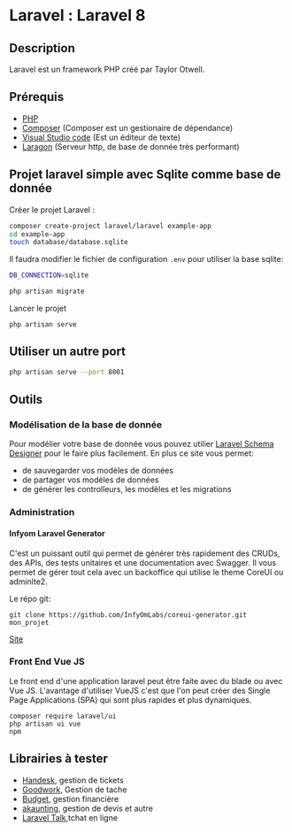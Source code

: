 # Laravel : Laravel 8

## Description

Laravel est un framework PHP créé par Taylor Otwell.

## Prérequis

* [PHP](https://www.php.net/downloads)
* [Composer](https://getcomposer.org/download/) (Composer est un gestionaire de dépendance)
* [Visual Studio code](https://code.visualstudio.com/download) (Est un éditeur de texte)
* [Laragon](https://laragon.org/download/) (Serveur http, de base de donnée très performant)

## Projet laravel simple avec Sqlite comme base de donnée

Créer le projet Laravel :

```sh
composer create-project laravel/laravel example-app
cd example-app
touch database/database.sqlite
```

Il faudra modifier le fichier de configuration `.env` pour utiliser la base sqlite:

```sh
DB_CONNECTION=sqlite
```

```sh
php artisan migrate
```

Lancer le projet

```shell
php artisan serve
```

## Utiliser un autre port

```bash
php artisan serve --port 8001
```

## Outils

### Modélisation de la base de donnée

Pour modélier votre base de donnée vous pouvez utilier [Laravel Schema Designer](https://www.laravelsd.com/) pour le faire plus facilement. En plus ce site vous permet:

* de sauvegarder vos modèles de données
* de partager vos modèles de données
* de générer les controlleurs, les modèles et les migrations

### Administration

#### Infyom Laravel Generator

C'est un puissant outil qui permet de générer très rapidement des CRUDs, des APIs, des tests unitaires et une documentation avec Swagger. 
Il vous permet de gérer tout cela avec un backoffice qui utilise le theme CoreUI ou adminlte2.

Le répo git:

```shell
git clone https://github.com/InfyOmLabs/coreui-generator.git mon_projet
```

[Site](https://labs.infyom.com)

### Front End Vue JS

Le front end d'une application laravel peut être faite avec du blade ou avec Vue JS. L'avantage d'utiliser VueJS c'est que l'on peut créer des Single Page Applications (SPA) qui sont plus rapides et plus dynamiques.

```shell
composer require laravel/ui
php artisan ui vue
npm 

```

## Librairies à tester

* [Handesk](https://github.com/BadChoice/handesk?ref=LaravelCollections.com), gestion de tickets
* [Goodwork](https://github.com/iluminar/goodwork?ref=LaravelCollections.com), Gestion de tache
* [Budget](https://github.com/range-of-motion/budget?ref=LaravelCollections.com), gestion financière 
* [akaunting](https://github.com/akaunting/akaunting), gestion de devis et autre
* [Laravel Talk](https://github.com/nahid/talk?ref=LaravelCollections.com),tchat en ligne
